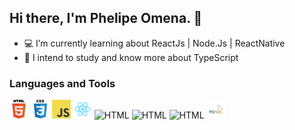 ## Hi there, I'm Phelipe Omena. 👋


- 💻 I’m currently learning about ReactJs | Node.Js | ReactNative
- 📓 I intend to study and know more about TypeScript

### Languages and Tools

<div width="100%" text-align:center>
<img width="30" display="block" src="https://raw.githubusercontent.com/github/explore/80688e429a7d4ef2fca1e82350fe8e3517d3494d/topics/html/html.png" alt="HTML">
<img width="30" display="block" src="https://raw.githubusercontent.com/github/explore/80688e429a7d4ef2fca1e82350fe8e3517d3494d/topics/css/css.png" alt="HTML">
<img width="30" display="block" src="https://raw.githubusercontent.com/github/explore/80688e429a7d4ef2fca1e82350fe8e3517d3494d/topics/javascript/javascript.png" alt="HTML">
<img width="30" display="block" src="https://raw.githubusercontent.com/github/explore/80688e429a7d4ef2fca1e82350fe8e3517d3494d/topics/react/react.png" alt="HTML">
<img width="30" display="block" src="https://user-images.githubusercontent.com/38151364/89709011-5718a500-d952-11ea-8b62-cbba56cbe1cd.png" alt="HTML">
<img width="30" display="block" src="https://user-images.githubusercontent.com/38151364/89708809-bfff1d80-d950-11ea-9be0-5bdf60e4c6ef.jpg" alt="HTML">
<img width="30" display="block" src="https://user-images.githubusercontent.com/38151364/89708902-4ca9db80-d951-11ea-9a2f-e81e66fb4d0d.png" alt="HTML">
<img width="30" display="block" src="https://raw.githubusercontent.com/github/explore/80688e429a7d4ef2fca1e82350fe8e3517d3494d/topics/mysql/mysql.png" alt="HTML">
</div>
<br>
<br>


